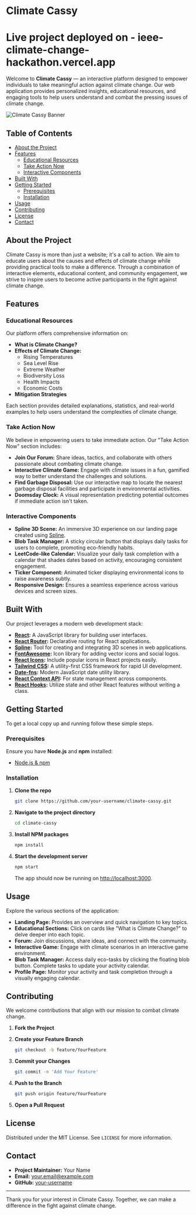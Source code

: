 # Climate Cassy
# Live project deployed on - ieee-climate-change-hackathon.vercel.app
Welcome to **Climate Cassy** — an interactive platform designed to empower individuals to take meaningful action against climate change. Our web application provides personalized insights, educational resources, and engaging tools to help users understand and combat the pressing issues of climate change.

![Climate Cassy Banner](./assets/banner.png)

## Table of Contents

- [About the Project](#about-the-project)
- [Features](#features)
  - [Educational Resources](#educational-resources)
  - [Take Action Now](#take-action-now)
  - [Interactive Components](#interactive-components)
- [Built With](#built-with)
- [Getting Started](#getting-started)
  - [Prerequisites](#prerequisites)
  - [Installation](#installation)
- [Usage](#usage)
- [Contributing](#contributing)
- [License](#license)
- [Contact](#contact)

## About the Project

Climate Cassy is more than just a website; it's a call to action. We aim to educate users about the causes and effects of climate change while providing practical tools to make a difference. Through a combination of interactive elements, educational content, and community engagement, we strive to inspire users to become active participants in the fight against climate change.

## Features

### Educational Resources

Our platform offers comprehensive information on:

- **What is Climate Change?**
- **Effects of Climate Change:**
  - Rising Temperatures
  - Sea Level Rise
  - Extreme Weather
  - Biodiversity Loss
  - Health Impacts
  - Economic Costs
- **Mitigation Strategies**

Each section provides detailed explanations, statistics, and real-world examples to help users understand the complexities of climate change.

### Take Action Now

We believe in empowering users to take immediate action. Our "Take Action Now" section includes:

- **Join Our Forum:** Share ideas, tactics, and collaborate with others passionate about combating climate change.
- **Interactive Climate Game:** Engage with climate issues in a fun, gamified way to better understand the challenges and solutions.
- **Find Garbage Disposal:** Use our interactive map to locate the nearest garbage disposal facilities and participate in environmental activities.
- **Doomsday Clock:** A visual representation predicting potential outcomes if immediate action isn't taken.

### Interactive Components

- **Spline 3D Scene:** An immersive 3D experience on our landing page created using [Spline](https://spline.design/).
- **Blob Task Manager:** A sticky circular button that displays daily tasks for users to complete, promoting eco-friendly habits.
- **LeetCode-like Calendar:** Visualize your daily task completion with a calendar that shades dates based on activity, encouraging consistent engagement.
- **Ticker Component:** Animated ticker displaying environmental icons to raise awareness subtly.
- **Responsive Design:** Ensures a seamless experience across various devices and screen sizes.

## Built With

Our project leverages a modern web development stack:

- **[React](https://reactjs.org/):** A JavaScript library for building user interfaces.
- **[React Router](https://reactrouter.com/):** Declarative routing for React applications.
- **[Spline](https://spline.design/):** Tool for creating and integrating 3D scenes in web applications.
- **[FontAwesome](https://fontawesome.com/):** Icon library for adding vector icons and social logos.
- **[React Icons](https://react-icons.github.io/react-icons/):** Include popular icons in React projects easily.
- **[Tailwind CSS](https://tailwindcss.com/):** A utility-first CSS framework for rapid UI development.
- **[Date-fns](https://date-fns.org/):** Modern JavaScript date utility library.
- **[React Context API](https://reactjs.org/docs/context.html):** For state management across components.
- **[React Hooks](https://reactjs.org/docs/hooks-intro.html):** Utilize state and other React features without writing a class.

## Getting Started

To get a local copy up and running follow these simple steps.

### Prerequisites

Ensure you have **Node.js** and **npm** installed:

- [Node.js & npm](https://nodejs.org/en/download/)

### Installation

1. **Clone the repo**

   ```bash
   git clone https://github.com/your-username/climate-cassy.git
   ```

2. **Navigate to the project directory**

   ```bash
   cd climate-cassy
   ```

3. **Install NPM packages**

   ```bash
   npm install
   ```

4. **Start the development server**

   ```bash
   npm start
   ```

   The app should now be running on [http://localhost:3000](http://localhost:3000).

## Usage

Explore the various sections of the application:

- **Landing Page:** Provides an overview and quick navigation to key topics.
- **Educational Sections:** Click on cards like "What is Climate Change?" to delve deeper into each topic.
- **Forum:** Join discussions, share ideas, and connect with the community.
- **Interactive Game:** Engage with climate scenarios in an interactive game environment.
- **Blob Task Manager:** Access daily eco-tasks by clicking the floating blob button. Complete tasks to update your activity calendar.
- **Profile Page:** Monitor your activity and task completion through a visually engaging calendar.

## Contributing

We welcome contributions that align with our mission to combat climate change.

1. **Fork the Project**
2. **Create your Feature Branch**

   ```bash
   git checkout -b feature/YourFeature
   ```

3. **Commit your Changes**

   ```bash
   git commit -m 'Add Your Feature'
   ```

4. **Push to the Branch**

   ```bash
   git push origin feature/YourFeature
   ```

5. **Open a Pull Request**

## License

Distributed under the MIT License. See `LICENSE` for more information.

## Contact

- **Project Maintainer:** Your Name
- **Email:** your.email@example.com
- **GitHub:** [your-username](https://github.com/your-username)

---

Thank you for your interest in Climate Cassy. Together, we can make a difference in the fight against climate change.
